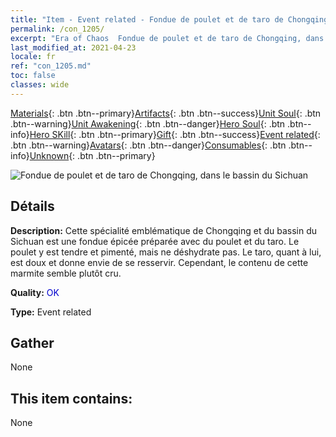 ```yaml
---
title: "Item - Event related - Fondue de poulet et de taro de Chongqing, dans le bassin du Sichuan"
permalink: /con_1205/
excerpt: "Era of Chaos  Fondue de poulet et de taro de Chongqing, dans le bassin du Sichuan"
last_modified_at: 2021-04-23
locale: fr
ref: "con_1205.md"
toc: false
classes: wide
---
```

 [Materials](/ItemsFR/){: .btn .btn--primary}[Artifacts](/ItemsFR/Artifacts/){: .btn .btn--success}[Unit Soul](/ItemsFR/UnitSoul/){: .btn .btn--warning}[Unit Awakening](/ItemsFR/UnitAwakening/){: .btn .btn--danger}[Hero Soul](/ItemsFR/HeroSoul/){: .btn .btn--info}[Hero SKill](/ItemsFR/HeroSkill/){: .btn .btn--primary}[Gift](/ItemsFR/Gift/){: .btn .btn--success}[Event related](/ItemsFR/Events/){: .btn .btn--warning}[Avatars](/ItemsFR/Avatars/){: .btn .btn--danger}[Consumables](/ItemsFR/Consumables/){: .btn .btn--info}[Unknown](/ItemsFR/Unknown/){: .btn .btn--primary}

 ![Fondue de poulet et de taro de Chongqing, dans le bassin du Sichuan](/images/t/i_81521221.png)

## Détails
 **Description:** Cette spécialité emblématique de Chongqing et du bassin du Sichuan est une fondue épicée préparée avec du poulet et du taro. Le poulet y est tendre et pimenté, mais ne déshydrate pas. Le taro, quant à lui, est doux et donne envie de se resservir. Cependant, le contenu de cette marmite semble plutôt cru.

 **Quality:** <span style="color: #0000CD">OK</span>

 **Type:** Event related

## Gather

  None

## This item contains:

  None

